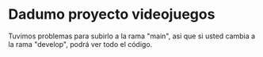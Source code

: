 # Dadumo proyecto videojuegos


Tuvimos problemas para subirlo a la rama "main", asi que si usted cambia a la rama "develop", podrá ver todo el código.
